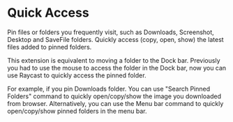 # Quick Access

Pin files or folders you frequently visit, such as Downloads, Screenshot, Desktop and SaveFile folders.
Quickly access (copy, open, show) the latest files added to pinned folders.

This extension is equivalent to moving a folder to the Dock bar. Previously you had to use the mouse to access the folder in the Dock bar, now you can use Raycast to quickly access the pinned folder.
          
For example, if you pin Downloads folder.
You can use "Search Pinned Folders" command to quickly open/copy/show the image you downloaded from browser.
Alternatively, you can use the Menu bar command to quickly open/copy/show pinned folders in the menu bar.